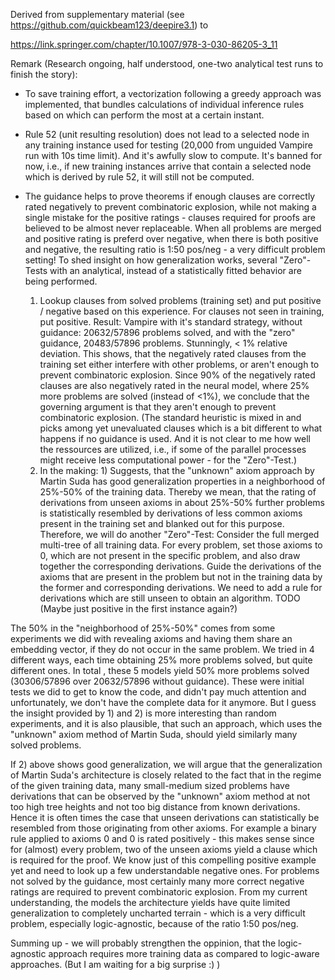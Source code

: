 Derived from supplementary material (see https://github.com/quickbeam123/deepire3.1) to 

https://link.springer.com/chapter/10.1007/978-3-030-86205-3_11

Remark (Research ongoing, half understood, one-two analytical test runs to finish the story):

- To save training effort, a vectorization following a greedy approach was implemented, that bundles calculations of individual inference rules based on which can perform the most at a certain instant.

- Rule 52 (unit resulting resolution) does not lead to a selected node in any training instance used for testing (20,000 from unguided Vampire run with 10s time limit). And it's awfully slow to compute. It's banned for now, i.e., if new training instances arrive that contain a selected node which is derived by rule 52, it will still not be computed.

- The guidance helps to prove theorems if enough clauses are correctly rated negatively to prevent combinatoric explosion, while not making a single mistake for the positive ratings - clauses required for proofs are believed to be almost never replaceable. When all problems are merged and positive rating is preferd over negative, when there is both positive and negative, the resulting ratio is 1:50 pos/neg - a very difficult problem setting! To shed insight on how generalization works, several "Zero"-Tests with an analytical, instead of a statistically fitted behavior are being performed.
  1) Lookup clauses from solved problems (training set) and put positive / negative based on this experience. For clauses not seen in training, put positive. Result: Vampire with it's standard strategy, without guidance: 20632/57896 problems solved, and with the "zero" guidance, 20483/57896 problems. Stunningly, < 1% relative deviation. This shows, that the negatively rated clauses from the training set either interfere with other problems, or aren't enough to prevent combinatoric explosion. Since 90% of the negatively rated clauses are also negatively rated in the neural model, where 25% more problems are solved (instead of <1%), we conclude that the governing argument is that they aren't enough to prevent combinatoric explosion. (The standard heuristic is mixed in and picks among yet unevaluated clauses which is a bit different to what happens if no guidance is used. And it is not clear to me how well the ressources are utilized, i.e., if some of the parallel processes might receive less computational power - for the "Zero"-Test.)
  2) In the making: 1) Suggests, that the "unknown" axiom approach by Martin Suda has good generalization properties in a neighborhood of 25%-50% of the training data. Thereby we mean, that the rating of derivations from unseen axioms in about 25%-50% further problems is statistically resembled by derivations of less common axioms present in the training set and blanked out for this purpose. Therefore, we will do another "Zero"-Test: Consider the full merged multi-tree of all training data. For every problem, set those axioms to 0, which are not present in the specific problem, and also draw together the corresponding derivations. Guide the derivations of the axioms that are present in the problem but not in the training data by the former and corresponding derivations. We need to add a rule for derivations which are still unseen to obtain an algorithm. TODO (Maybe just positive in the first instance again?)

The 50% in the "neighborhood of 25%-50%" comes from some experiments we did with revealing axioms and having them share an embedding vector, if they do not occur in the same problem. We tried in 4 different ways, each time obtaining 25% more problems solved, but quite different ones. In total , these 5 models yield 50% more problems solved (30306/57896 over 20632/57896 without guidance). These were initial tests we did to get to know the code, and didn't pay much attention and unfortunately, we don't have the complete data for it anymore. But I guess the insight provided by 1) and 2) is more interesting than random experiments, and it is also plausible, that such an approach, which uses the "unknown" axiom method of Martin Suda, should yield similarly many solved problems.

If 2) above shows good generalization, we will argue that the generalization of Martin Suda's architecture is closely related to the fact that in the regime of the given training data, many small-medium sized problems have derivations that can be observed by the "unknown" axiom method at not too high tree heights and not too big distance from known derivations. Hence it is often times the case that unseen derivations can statistically be resembled from those originating from other axioms. For example a binary rule applied to axioms 0 and 0 is rated positively - this makes sense since for (almost) every problem, two of the unseen axioms yield a clause which is required for the proof. We know just of this compelling positive example yet and need to look up a few understandable negative ones. For problems not solved by the guidance, most certainly many more correct negative ratings are required to prevent combinatoric explosion. From my current understanding, the models the architecture yields have quite limited generalization to completely uncharted terrain - which is a very difficult problem, especially logic-agnostic, because of the ratio 1:50 pos/neg.

Summing up - we will probably strengthen the oppinion, that the logic-agnostic approach requires more training data as compared to logic-aware approaches. (But I am waiting for a big surprise :) )
